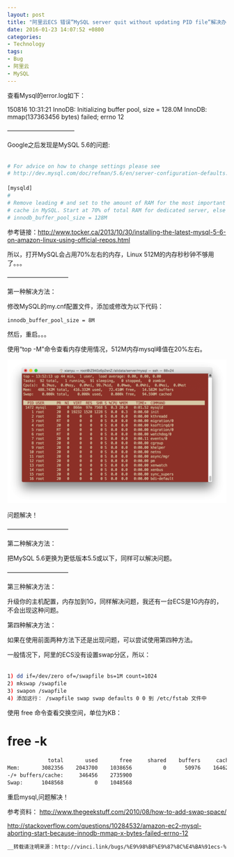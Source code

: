 ```yaml
---
layout: post
title: "阿里云ECS 错误”MySQL server quit without updating PID file”解决办法"
date: 2016-01-23 14:07:52 +0800
categories:
- Technology
tags: 
- Bug
- 阿里云
- MySQL
---
```



查看Mysql的error.log如下：

150816 10:31:21 InnoDB: Initializing buffer pool, size = 128.0M
InnoDB: mmap(137363456 bytes) failed; errno 12

———————————

Google之后发现是MySQL 5.6的问题:

``` bash

# For advice on how to change settings please see
# http://dev.mysql.com/doc/refman/5.6/en/server-configuration-defaults.html

[mysqld]
#
# Remove leading # and set to the amount of RAM for the most important data
# cache in MySQL. Start at 70% of total RAM for dedicated server, else 10%.
# innodb_buffer_pool_size = 128M

```

参考链接：http://www.tocker.ca/2013/10/30/installing-the-latest-mysql-5-6-on-amazon-linux-using-official-repos.html

 

所以，打开MySQL会占用70%左右的内存，Linux 512M的内存秒秒钟不够用了。。。

 

——————————

第一种解决方法：

修改MySQL的my.cnf配置文件，添加或修改为以下代码：

``` bash
innodb_buffer_pool_size = 8M

```

然后，重启。。。

使用“top -M”命令查看内存使用情况，512M内存mysql峰值在20%左右。

![image](../uploads/mysql-quit-without-updating-pid.png)

问题解决！

——————————

第二种解决方法：

把MySQL 5.6更换为更低版本5.5或以下，同样可以解决问题。

——————————

第三种解决方法：

升级你的主机配置，内存加到1G，同样解决问题，我还有一台ECS是1G内存的，不会出现这种问题。

 

第四种解决方法：

如果在使用前面两种方法下还是出现问题，可以尝试使用第四种方法。

一般情况下，阿里的ECS没有设置swap分区，所以：

``` bash

1) dd if=/dev/zero of=/swapfile bs=1M count=1024
2) mkswap /swapfile
3) swapon /swapfile
4) 添加这行： /swapfile swap swap defaults 0 0 到 /etc/fstab 文件中

``` 
使用 free 命令查看交换空间，单位为KB：

# free -k
``` bash
             total       used       free     shared    buffers     cached
Mem:       3082356    2043700    1038656          0      50976    1646268
-/+ buffers/cache:     346456    2735900
Swap:      1048568          0    1048568

``` 

重启mysql,问题解决！

 

参考资料：
http://www.thegeekstuff.com/2010/08/how-to-add-swap-space/

 
http://stackoverflow.com/questions/10284532/amazon-ec2-mysql-aborting-start-because-innodb-mmap-x-bytes-failed-errno-12

``` bash
__转载请注明来源：http://vinci.link/bugs/%E9%98%BF%E9%87%8C%E4%BA%91ecs-%E9%94%99%E8%AF%AFmysql-server-quit-without-updating-pid-file%E8%A7%A3%E5%86%B3%E5%8A%9E%E6%B3%95/

``` 
 


